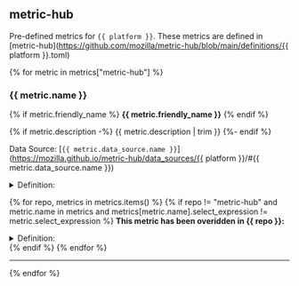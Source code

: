 ## metric-hub

Pre-defined metrics for `{{ platform }}`. These metrics are defined in [metric-hub](https://github.com/mozilla/metric-hub/blob/main/definitions/{{ platform }}.toml)

{% for metric in metrics["metric-hub"] %}
### {{ metric.name }}

{% if metric.friendly_name %}
**{{ metric.friendly_name }}**
{% endif %}

{% if metric.description -%}
{{ metric.description | trim }}
{%- endif %}

Data Source: [`{{ metric.data_source.name }}`](https://mozilla.github.io/metric-hub/data_sources/{{ platform }}/#{{ metric.data_source.name }})

<details>
<summary>Definition:</summary>

```sql
SELECT
  {{ metric.select_expression | trim }}
FROM (
  {{ metric.data_source.from_expression | trim }}
)
```
</details>

{% for repo, metrics in metrics.items() %}
{% if repo != "metric-hub" and metric.name in metrics and metrics[metric.name].select_expression != metric.select_expression %}
**This metric has been overidden in {{ repo }}:**
<details>
<summary>Definition:</summary>

```sql
{{ metrics[metric.name].select_expression | trim }}
```
</details>
{% endif %}
{% endfor %}

---
{% endfor %}